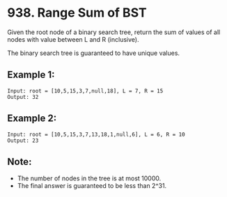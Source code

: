 # 938. Range Sum of BST

Given the root node of a binary search tree, return the sum of values of all nodes with value between L and R (inclusive).

The binary search tree is guaranteed to have unique values.

## Example 1:

```
Input: root = [10,5,15,3,7,null,18], L = 7, R = 15
Output: 32
```

## Example 2:

```
Input: root = [10,5,15,3,7,13,18,1,null,6], L = 6, R = 10
Output: 23
```

## Note:

* The number of nodes in the tree is at most 10000.
* The final answer is guaranteed to be less than 2^31.